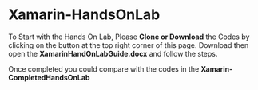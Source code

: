 <h1>Xamarin-HandsOnLab </h1>

To Start with the Hands On Lab, Please <b>Clone or Download</b> the Codes by clicking on the button at the top right corner of this page.
Download then open the <b>XamarinHandOnLabGuide.docx</b> and follow the steps. 
<p>Once completed you could compare with the codes in the <b>Xamarin-CompletedHandsOnLab</b></p>

